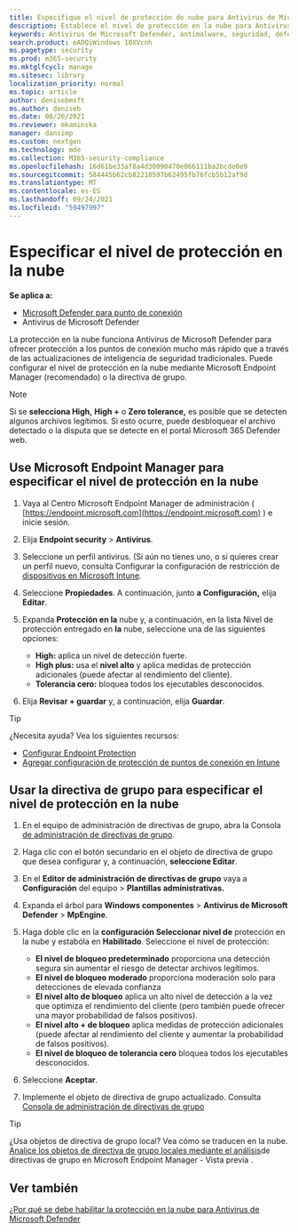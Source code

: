 ```yaml
---
title: Especifique el nivel de protección de nube para Antivirus de Microsoft Defender
description: Establece el nivel de protección en la nube para Antivirus de Microsoft Defender.
keywords: Antivirus de Microsoft Defender, antimalware, seguridad, defensa, nube, agresividad, nivel de protección
search.product: eADQiWindows 10XVcnh
ms.pagetype: security
ms.prod: m365-security
ms.mktglfcycl: manage
ms.sitesec: library
localization_priority: normal
ms.topic: article
author: denisebmsft
ms.author: deniseb
ms.date: 08/26/2021
ms.reviewer: mkaminska
manager: dansimp
ms.custom: nextgen
ms.technology: mde
ms.collection: M365-security-compliance
ms.openlocfilehash: 16d61be33af8a4d30090470e066111ba2bcde0e9
ms.sourcegitcommit: 584445b62cb82218597b62495fb76fcb5b12af9d
ms.translationtype: MT
ms.contentlocale: es-ES
ms.lasthandoff: 09/24/2021
ms.locfileid: "59497997"
---
```

# <a name="specify-the-cloud-protection-level"></a>Especificar el nivel de protección en la nube

**Se aplica a:**

- [Microsoft Defender para punto de conexión](/microsoft-365/security/defender-endpoint/)
- Antivirus de Microsoft Defender

La protección en la nube funciona Antivirus de Microsoft Defender para ofrecer protección a los puntos de conexión mucho más rápido que a través de las actualizaciones de inteligencia de seguridad tradicionales. Puede configurar el nivel de protección en la nube mediante Microsoft Endpoint Manager (recomendado) o la directiva de grupo.

> [!NOTE]
> Si se **selecciona High,** **High +** o **Zero tolerance,** es posible que se detecten algunos archivos legítimos. Si esto ocurre, puede desbloquear el archivo detectado o la disputa que se detecte en el portal Microsoft 365 Defender web.

## <a name="use-microsoft-endpoint-manager-to-specify-the-level-of-cloud-protection"></a>Use Microsoft Endpoint Manager para especificar el nivel de protección en la nube

1. Vaya al Centro Microsoft Endpoint Manager de administración ( [https://endpoint.microsoft.com](https://endpoint.microsoft.com) ) e inicie sesión.

2. Elija **Endpoint security** \> **Antivirus**.

3. Seleccione un perfil antivirus. (Si aún no tienes uno, o si quieres crear un perfil nuevo, consulta Configurar la configuración de restricción de [dispositivos en Microsoft Intune](/intune/device-restrictions-configure).

4. Seleccione **Propiedades**. A continuación, junto **a Configuración,** elija **Editar**.

5. Expanda **Protección en la** nube y, a continuación, en la lista Nivel de protección entregado en **la** nube, seleccione una de las siguientes opciones:

    - **High:** aplica un nivel de detección fuerte.
    - **High plus:** usa el **nivel alto** y aplica medidas de protección adicionales (puede afectar al rendimiento del cliente).
    - **Tolerancia cero:** bloquea todos los ejecutables desconocidos.

6. Elija **Revisar + guardar** y, a continuación, elija **Guardar**.

> [!TIP]
> ¿Necesita ayuda? Vea los siguientes recursos:
>
> - [Configurar Endpoint Protection](/mem/configmgr/protect/deploy-use/endpoint-protection-configure)
> - [Agregar configuración de protección de puntos de conexión en Intune](/mem/intune/protect/endpoint-protection-configure)

## <a name="use-group-policy-to-specify-the-level-of-cloud-protection"></a>Usar la directiva de grupo para especificar el nivel de protección en la nube

1. En el equipo de administración de directivas de grupo, abra la Consola [de administración de directivas de grupo](/previous-versions/windows/it-pro/windows-server-2008-R2-and-2008/cc731212(v=ws.11)).

2. Haga clic con el botón secundario en el objeto de directiva de grupo que desea configurar y, a continuación, **seleccione Editar**.

3. En el **Editor de administración de directivas de grupo** vaya a **Configuración** del equipo \> **Plantillas administrativas.**

4. Expanda el árbol para **Windows componentes** \> **Antivirus de Microsoft Defender** \> **MpEngine**.

5. Haga doble clic en la **configuración Seleccionar nivel de** protección en la nube y estabóla en **Habilitado**. Seleccione el nivel de protección:
    - **El nivel de bloqueo predeterminado** proporciona una detección segura sin aumentar el riesgo de detectar archivos legítimos.
    - **El nivel de bloqueo moderado** proporciona moderación solo para detecciones de elevada confianza
    - **El nivel alto de bloqueo** aplica un alto nivel de detección a la vez que optimiza el rendimiento del cliente (pero también puede ofrecer una mayor probabilidad de falsos positivos).
    - **El nivel alto + de bloqueo** aplica medidas de protección adicionales (puede afectar al rendimiento del cliente y aumentar la probabilidad de falsos positivos).
    - **El nivel de bloqueo de tolerancia cero** bloquea todos los ejecutables desconocidos.

6. Seleccione **Aceptar**.

7. Implemente el objeto de directiva de grupo actualizado. Consulta [Consola de administración de directivas de grupo](/windows/win32/srvnodes/group-policy)

> [!TIP]
> ¿Usa objetos de directiva de grupo local? Vea cómo se traducen en la nube. [Analice los objetos de directiva de grupo locales mediante el análisis](/mem/intune/configuration/group-policy-analytics)de directivas de grupo en Microsoft Endpoint Manager - Vista previa . 
  
## <a name="see-also"></a>Ver también

[¿Por qué se debe habilitar la protección en la nube para Antivirus de Microsoft Defender](why-cloud-protection-should-be-on-mdav.md)

